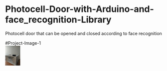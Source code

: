 # Photocell-Door-with-Arduino-and-face_recognition-Library
Photocell door that can be opened and closed according to face recognition

#Project-Image-1
</br>
<img src="https://github.com/HarunResitKarahan/Photocell-Door-with-Arduino-and-face_recognition-Library/blob/main/Photocell-Door-Image1.jpeg" width="48">
